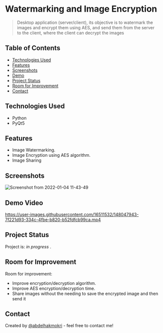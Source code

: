 # Watermarking and Image Encryption
> Desktop application (server/client), its
objective is to watermark the images and
encrypt them using AES, and send them from
the server to the client, where the client can
decrypt the images


## Table of Contents
* [Technologies Used](#technologies-used)
* [Features](#features)
* [Screenshots](#screenshots)
* [Demo](#Demo-Video)
* [Project Status](#project-status)
* [Room for Improvement](#room-for-improvement)
* [Contact](#contact)





## Technologies Used
- Python
- PyQt5


## Features

- Image Watermarking.
- Image Encryption using AES algorithm.
- Image Sharing


## Screenshots

![Screenshot from 2022-01-04 11-43-49](https://user-images.githubusercontent.com/16511532/148047477-8a1b973e-6864-45e2-8af9-e51174a4a48b.png)


## Demo Video


https://user-images.githubusercontent.com/16511532/148047943-7f221d93-334c-4fbe-b820-b52fdfcb99ca.mp4



## Project Status
Project is: _in progress_ .


## Room for Improvement

Room for improvement:
- Improve encryption/decryption algorithm.
- Improve AES encryption/decryption time.
- Share images without the needing to save the encrypted image and then send it 


## Contact
Created by [@abdelhakmokri](https://abdelhakmokri.pythonanywhere.com/) - feel free to contact me!
